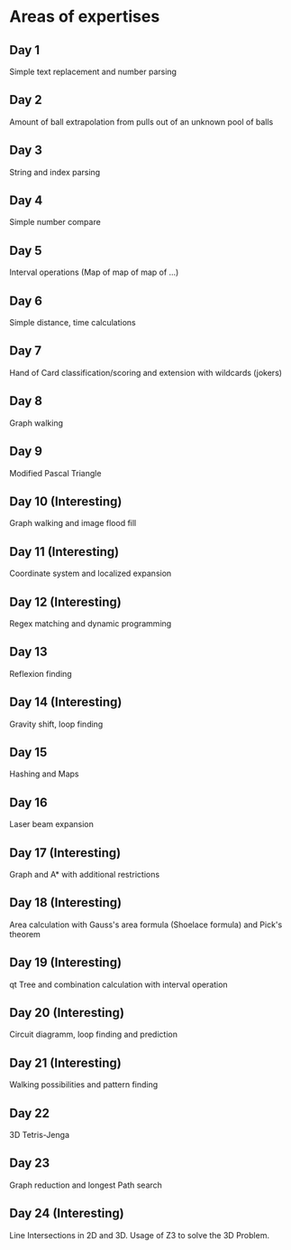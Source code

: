 # Areas of expertises

## Day 1

Simple text replacement and number parsing

## Day 2

Amount of ball extrapolation from pulls out of an unknown pool of balls

## Day 3

String and index parsing

## Day 4

Simple number compare

## Day 5

Interval operations (Map of map of map of ...)

## Day 6

Simple distance, time calculations

## Day 7

Hand of Card classification/scoring and extension with wildcards (jokers)

## Day 8

Graph walking

## Day 9

Modified Pascal Triangle

## Day 10 (Interesting)

Graph walking and image flood fill

## Day 11 (Interesting)

Coordinate system and localized expansion

## Day 12 (Interesting)

Regex matching and dynamic programming

## Day 13

Reflexion finding

## Day 14 (Interesting)

Gravity shift, loop finding

## Day 15

Hashing and Maps

## Day 16

Laser beam expansion

## Day 17 (Interesting)

Graph and A* with additional restrictions

## Day 18 (Interesting)

Area calculation with Gauss's area formula (Shoelace formula) and Pick's theorem

## Day 19 (Interesting)

qt Tree and combination calculation with interval operation

## Day 20 (Interesting)

Circuit diagramm, loop finding and prediction

## Day 21 (Interesting)

Walking possibilities and pattern finding

## Day 22

3D Tetris-Jenga

## Day 23

Graph reduction and longest Path search

## Day 24 (Interesting)

Line Intersections in 2D and 3D. Usage of Z3 to solve the 3D Problem.
